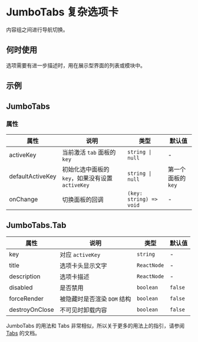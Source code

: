# JumboTabs 复杂选项卡

内容组之间进行导航切换。

## 何时使用

选项需要有进一步描述时，用在展示型界面的列表或模块中。

## 示例

<code src="./demos/demo1.tsx"></code>

## JumboTabs

### 属性

| 属性             | 说明                                             | 类型                    | 默认值             |
| ---------------- | ------------------------------------------------ | ----------------------- | ------------------ |
| activeKey        | 当前激活 `tab` 面板的 `key`                      | `string \| null`        | -                  |
| defaultActiveKey | 初始化选中面板的 `key`，如果没有设置 `activeKey` | `string \| null`        | 第一个面板的 `key` |
| onChange         | 切换面板的回调                                   | `(key: string) => void` | -                  |

## JumboTabs.Tab

| 属性           | 说明                        | 类型        | 默认值  |
| -------------- | --------------------------- | ----------- | ------- |
| key            | 对应 `activeKey`            | `string`    | -       |
| title          | 选项卡头显示文字            | `ReactNode` | -       |
| description    | 选项卡描述                  | `ReactNode` | -       |
| disabled       | 是否禁用                    | `boolean`   | `false` |
| forceRender    | 被隐藏时是否渲染 `DOM` 结构 | `boolean`   | `false` |
| destroyOnClose | 不可见时卸载内容            | `boolean`   | `false` |

JumboTabs 的用法和 Tabs 非常相似，所以关于更多的用法上的指引，请参阅 [Tabs](./tabs) 的文档。
